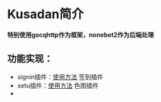# Kusadan简介
**特别使用gocqhttp作为框架，nonebot2作为后端处理**

## 功能实现：
- signin插件：[使用方法](www.baidu.com) 签到插件
- setu插件：[使用方法](www.baidu.com) 色图插件
- 
